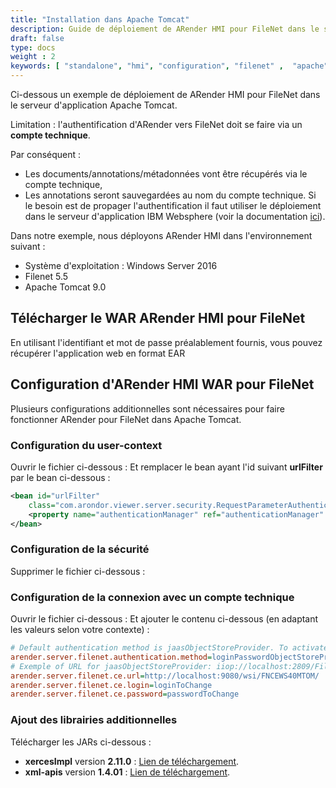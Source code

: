```yaml
---
title: "Installation dans Apache Tomcat"
description: Guide de déploiement de ARender HMI pour FileNet dans le serveur d'application Apache Tomcat
draft: false
type: docs
weight : 2
keywords: [ "standalone", "hmi", "configuration", "filenet" ,  "apache" , "tomcat"]
---
```

Ci-dessous un exemple de déploiement de ARender HMI pour FileNet dans le serveur d'application Apache Tomcat.

Limitation : l'authentification d'ARender vers FileNet doit se faire via un **compte technique**.

Par conséquent :
- Les documents/annotations/métadonnées vont être récupérés via le compte technique,
- Les annotations seront sauvegardées au nom du compte technique.
Si le besoin est de propager l'authentification il faut utiliser le déploiement dans le serveur d'application IBM Websphere (voir la documentation [ici](broken-link.md)).

Dans notre exemple, nous déployons ARender HMI dans l'environnement suivant :
- Système d'exploitation : Windows Server 2016
- Filenet 5.5
- Apache Tomcat 9.0

## Télécharger le WAR ARender HMI pour FileNet

En utilisant l'identifiant et mot de passe préalablement fournis,
vous pouvez récupérer l'application web en format EAR

## Configuration d'ARender HMI WAR pour FileNet

Plusieurs configurations additionnelles sont nécessaires pour faire fonctionner ARender pour FileNet dans Apache Tomcat.

### Configuration du user-context

Ouvrir le fichier ci-dessous :
Et remplacer le bean ayant l'id suivant **urlFilter** par le bean ci-dessous :

``` xml
<bean id="urlFilter"
    class="com.arondor.viewer.server.security.RequestParameterAuthenticationFilter">
    <property name="authenticationManager" ref="authenticationManager" />
</bean>
```

### Configuration de la sécurité

Supprimer le fichier ci-dessous :

### Configuration de la connexion avec un compte technique

Ouvrir le fichier ci-dessous :
Et ajouter le contenu ci-dessous (en adaptant les valeurs selon votre contexte) :

``` cfg
# Default authentication method is jaasObjectStoreProvider. To activate connect through a technical account use loginPasswordObjectStoreProvider and set the right login and password below
arender.server.filenet.authentication.method=loginPasswordObjectStoreProvider
# Exemple of URL for jaasObjectStoreProvider: iiop://localhost:2809/FileNet/Engine and for loginPasswordObjectStoreProvider : http://localhost:9080/wsi/FNCEWS40MTOM/
arender.server.filenet.ce.url=http://localhost:9080/wsi/FNCEWS40MTOM/
arender.server.filenet.ce.login=loginToChange
arender.server.filenet.ce.password=passwordToChange
```
### Ajout des librairies additionnelles

Télécharger les JARs ci-dessous : 
* **xercesImpl** version **2.11.0** : [Lien de téléchargement](https://mvnrepository.com/artifact/xerces/xercesImpl/2.11.0).
* **xml-apis** version **1.4.01** : [Lien de téléchargement](https://mvnrepository.com/artifact/xml-apis/xml-apis/1.4.01).

